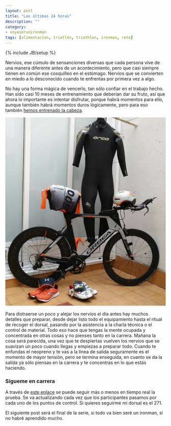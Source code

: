 ```yaml
---
layout: post
title: "Las últimas 24 horas"
description: ""
category: 
- voyaserunironman
tags: [alimentación, triatlón, triathlon, ironman, reto]
---
```

{% include JB/setup %}

Nervios, ese cúmulo de sensanciones diversas que cada persona vive de una manera diferente antes de un acontecimiento, pero que casi siempre tienen en común ese cosquilleo en el estómago. Nervios que se convierten en miedo a lo desconocido cuando te enfrentas por primera vez a algo.

No hay una forma mágica de vencerlo, tan sólo confiar en el trabajo hecho. Han sido casi 10 meses de entrenamiento que deberían dar su fruto, así que ahora lo importante es intentar disfrutar, porque habrá momentos para ello, aunque también habrá momentos duros lógicamente, pero para eso también [hemos entrenado la cabeza](http://psanxiao.com/que-hacer-y-que-no-hacer-en-la-preparacion-de-un-ironman).

![material](/assets/images/posts/material-triman.jpg)

Para distraerse un poco y alejar los nervios el día antes hay muchos detalles que preparar, desde dejar listo todo el equipamiento hasta el ritual de recoger el dorsal, pasando por la asistencia a la charla técnica o el control de material. Todo eso hace que tengas la mente ocupada y concentrada en otras cosas y no pienses tanto en la carrera. Mañana la cosa será parecida, una vez que te despiertas vuelven los nervios que se suavizan un poco cuando llegas y empiezas a preparar todo. Cuando te enfundas el neopreno y te vas a la línea de salida seguramente es el momento de mayor tensión, pero se termina enseguida, en cuanto se da la salida ya sólo piensas en la carrera y te concentras en lo que estás haciendo.

### Sígueme en carrera

A través de [este enlace](https://resultados.live/competicion/1779) se puede seguir más o menos en tiempo real la prueba. Se va actualizando cada vez que los participantes pasamos por cada uno de los puntos de control. Si quieres seguirme mi dorsal es el 271.

El siguiente post será el final de la serie, si todo va bien seré un ironman, si no habré aprendido mucho.
